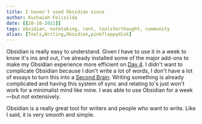 ```yaml
---
title: I haven't used Obsidian since
author: Kushaiah Felisilda
date: [[20-10-2021]]
tags: obsidian, notetaking, rant, toolsforthought, community
alias: [Tools,Writing,Obsidian,pinkfloppydisk]
---
```


Obsidian is really easy to understand. Given I have to use it in a week to know it's ins and out, I've already installed some of the major add-ons to make my Obsidian experience more efficient on [Day 4](https://pinkfloppydisk.github.io//2021/community-driven-tools/). I didn't want to complicate Obsidian because I don't write a lot of words, I don't have a lot of essays to turn this into a [Second Brain](https://www.buildingasecondbrain.com/). Writing something is already complicated and having this system of sync and relating to's just won't work for a minimalist mind like mine. I was able to use Obsidian for a week—but not extensively. 

Obsidian is a really great tool for writers and people who want to write. Like I said, it is very smooth and simple. 